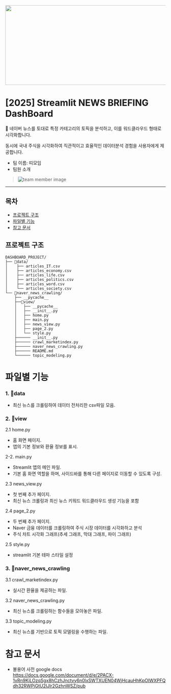 <div align="center">
<img src="https://github.com/user-attachments/assets/567809d6-ce04-4149-8fb1-c07c988b880e"  width="700" height="250">
</div>

# [2025] Streamlit NEWS BRIEFING DashBoard

:mag_right: 네이버 뉴스를 토대로 특정 카테고리의 토픽을 분석하고,
이를 워드클라우드 형태로 시각화합니다. <br>

  동시에 국내 주식을 시각화하여 직관적이고 효율적인 데이터분석 경험을 사용자에게 제공합니다.
  

- 팀 이름: 띠모임
- 팀원 소개
> ![team member image](https://github.com/user-attachments/assets/da2b3706-3410-4a8b-8478-d6e07e929563)

* * *
## 목차
  - [프로젝트 구조](#프로젝트-구조)
  - [파일별 기능](#파일별-기능)
  - [참고 문서](#참고-문서)

## 프로젝트 구조
```
DASHBOARD_PROJECT/
├── 📁data/
│    ├── articles_IT.csv
│    ├── articles_economy.csv
│    ├── articles_life.csv
│    ├── articles_politics.csv
│    ├── articles_word.csv
│    └── articles_society.csv
└── 📁naver_news_crawling/
    ├── __pycache__
    ├──📁view/
    │   ├── __pycache__
    │   ├── __init__.py
    │   ├── home.py
    │   ├── main.py
    │   ├── news_view.py
    │   ├── page_2.py
    │   └── style.py
    ├────── __init__.py
    ├────── crawl_marketindex.py
    ├────── naver_news_crawling.py
    ├────── README.md
    └────── topic_modeling.py
```


# 파일별 기능
### 1. 📁data
- 최신 뉴스를 크롤링하여 데이터 전처리한 csv파일 모음.

### 2. 📁view
2.1 home.py
- 홈 화면 페이지.
- 앱의 기본 정보와 환율 정보를 표시.

2-2. main.py
- Streamlit 앱의 메인 파일.
- 기본 홈 화면 역할을 하며, 사이드바를 통해 다른 페이지로 이동할 수 있도록 구성.

2.3 news_view.py
- 첫 번째 추가 페이지.
- 최신 뉴스 크롤링과 최신 뉴스 키워드 워드클라우드 생성 기능을 포함

2.4 page_2.py
- 두 번째 추가 페이지.
- Naver 금융 데이터를 크롤링하여 주식 시장 데이터를 시각화하고 분석
- 주식 차트 시각화 그래프(추세 그래프, 막대 그래프, 파이 그래프)

2.5 style.py
- streamlit 기본 테마 스타일 설정

### 3. 📁naver_news_crawling
3.1 crawl_marketindex.py
- 실시간 환율을 제공하는 파일.

3.2 naver_news_crawling.py
- 최신 뉴스를 크롤링하는 함수들을 모아놓은 파일.

3.3 topic_modeling.py
- 최신 뉴스를 기반으로 토픽 모델링을 수행하는 파일.


# 참고 문서
- 불용어 사전 google docs <br>
  https://docs.google.com/document/d/e/2PACX-1vRn9KiLOzqSgx8hCzhJnctvy6n0lxSWTXUEN04WjHcauHhKpOIWXPFQdh32RWPjGtU2IJlr2GzhnWSZ/pub
